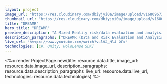 ```yaml
---
layout: project
image_url: "https://res.cloudinary.com/dbiyjyi0a/image/upload/v1680967371/portfolio/dreamr.webp"
thumbnail_url: "https://res.cloudinary.com/dbiyjyi0a/image/upload/v1680967371/portfolio/dreamr-thumbnail.webp"
title: "DREAMR"
hero_title: "DREAMR"
preview_description: "A Mixed Reality risk/data evaluation and analyisis program."
description_paragraphs: ["DREAMR (Data and Risk Evaluation and Analysis in Mixed Reality) is a data and risk evaluation tool that takes advantage of the Mixed Reality environment provided by the HoloLens, in order to help with data visualization."]
live_url: "https://www.youtube.com/watch?v=l92_MlJ-OFs"
technologies: [C#, Unity, HoloLense SDK]
---
```


<%= render ProjectPage.new(title: resource.data.title, image_url: resource.data.image_url, description_paragraphs: resource.data.description_paragraphs, live_url: resource.data.live_url, technologies: resource.data.technologies) %>
